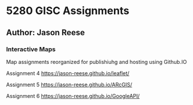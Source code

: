 # 5280 GISC Assignments
## Author: Jason Reese

### Interactive Maps 

Map assignments reorganized for publishiuhg and hosting using Github.IO

Assignment 4
<https://jason-reese.github.io/leaflet/>

Assignment 5 
<https://jason-reese.github.io/ARcGIS/>

Assignment 6
<https://jason-reese.github.io/GoogleAPI/>